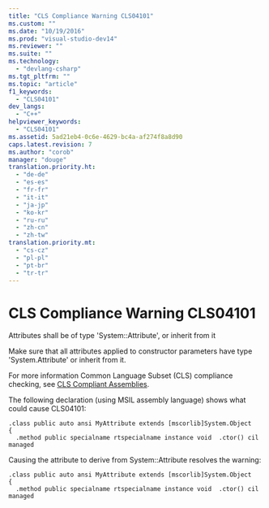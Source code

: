 ```yaml
---
title: "CLS Compliance Warning CLS04101"
ms.custom: ""
ms.date: "10/19/2016"
ms.prod: "visual-studio-dev14"
ms.reviewer: ""
ms.suite: ""
ms.technology: 
  - "devlang-csharp"
ms.tgt_pltfrm: ""
ms.topic: "article"
f1_keywords: 
  - "CLS04101"
dev_langs: 
  - "C++"
helpviewer_keywords: 
  - "CLS04101"
ms.assetid: 5ad21eb4-0c6e-4629-bc4a-af274f8a8d90
caps.latest.revision: 7
ms.author: "corob"
manager: "douge"
translation.priority.ht: 
  - "de-de"
  - "es-es"
  - "fr-fr"
  - "it-it"
  - "ja-jp"
  - "ko-kr"
  - "ru-ru"
  - "zh-cn"
  - "zh-tw"
translation.priority.mt: 
  - "cs-cz"
  - "pl-pl"
  - "pt-br"
  - "tr-tr"
---
```

# CLS Compliance Warning CLS04101
Attributes shall be of type 'System::Attribute', or inherit from it  
  
 Make sure that all attributes applied to constructor parameters have type 'System.Attribute' or inherit from it.  
  
 For more information Common Language Subset (CLS) compliance checking, see [CLS Compliant Assemblies](http://msdn.microsoft.com/en-us/3320b57e-ea55-4697-a17d-f509a36a3c93).  
  
 The following declaration (using MSIL assembly language) shows what could cause CLS04101:  
  
```  
.class public auto ansi MyAttribute extends [mscorlib]System.Object  
{  
  .method public specialname rtspecialname instance void  .ctor() cil managed  
```  
  
 Causing the attribute to derive from System::Attribute resolves the warning:  
  
```  
.class public auto ansi MyAttribute extends [mscorlib]System.Object  
{  
  .method public specialname rtspecialname instance void  .ctor() cil managed  
```